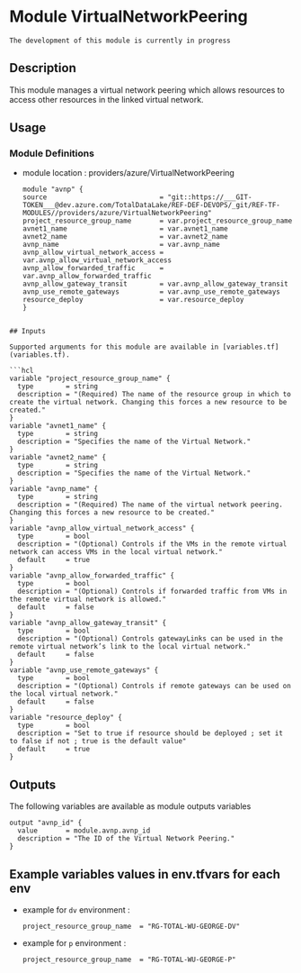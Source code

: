 # Module VirtualNetworkPeering

`The development of this module is currently in progress`

## Description

This module manages a virtual network peering which allows resources to access other resources in the linked virtual network.

## Usage

### Module Definitions

- module location : providers/azure/VirtualNetworkPeering

  ```hcl
  module "avnp" {
  source                            = "git::https://___GIT-TOKEN___@dev.azure.com/TotalDataLake/REF-DEF-DEVOPS/_git/REF-TF-MODULES//providers/azure/VirtualNetworkPeering"
  project_resource_group_name       = var.project_resource_group_name
  avnet1_name                       = var.avnet1_name
  avnet2_name                       = var.avnet2_name
  avnp_name                         = var.avnp_name
  avnp_allow_virtual_network_access = var.avnp_allow_virtual_network_access
  avnp_allow_forwarded_traffic      = var.avnp_allow_forwarded_traffic
  avnp_allow_gateway_transit        = var.avnp_allow_gateway_transit
  avnp_use_remote_gateways          = var.avnp_use_remote_gateways
  resource_deploy                   = var.resource_deploy
  }
  ```

````

## Inputs

Supported arguments for this module are available in [variables.tf](variables.tf).

```hcl
variable "project_resource_group_name" {
  type        = string
  description = "(Required) The name of the resource group in which to create the virtual network. Changing this forces a new resource to be created."
}
variable "avnet1_name" {
  type        = string
  description = "Specifies the name of the Virtual Network."
}
variable "avnet2_name" {
  type        = string
  description = "Specifies the name of the Virtual Network."
}
variable "avnp_name" {
  type        = string
  description = "(Required) The name of the virtual network peering. Changing this forces a new resource to be created."
}
variable "avnp_allow_virtual_network_access" {
  type        = bool
  description = "(Optional) Controls if the VMs in the remote virtual network can access VMs in the local virtual network."
  default     = true
}
variable "avnp_allow_forwarded_traffic" {
  type        = bool
  description = "(Optional) Controls if forwarded traffic from VMs in the remote virtual network is allowed."
  default     = false
}
variable "avnp_allow_gateway_transit" {
  type        = bool
  description = "(Optional) Controls gatewayLinks can be used in the remote virtual network’s link to the local virtual network."
  default     = false
}
variable "avnp_use_remote_gateways" {
  type        = bool
  description = "(Optional) Controls if remote gateways can be used on the local virtual network."
  default     = false
}
variable "resource_deploy" {
  type        = bool
  description = "Set to true if resource should be deployed ; set it to false if not ; true is the default value"
  default     = true
}
````

## Outputs

The following variables are available as module outputs variables

```hcl
output "avnp_id" {
  value       = module.avnp.avnp_id
  description = "The ID of the Virtual Network Peering."
}
```

## Example variables values in env.tfvars for each env

- example for `dv` environment :
  ```hcl
  project_resource_group_name  = "RG-TOTAL-WU-GEORGE-DV"
  ```
- example for `p` environment :
  ```hcl
  project_resource_group_name  = "RG-TOTAL-WU-GEORGE-P"
  ```
